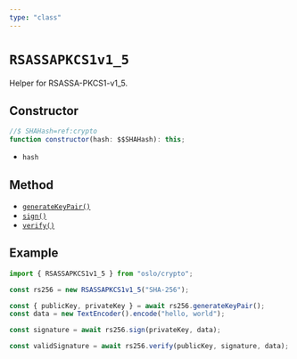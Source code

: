 ```yaml
---
type: "class"
---
```


# `RSASSAPKCS1v1_5`

Helper for RSASSA-PKCS1-v1_5.

## Constructor

```ts
//$ SHAHash=ref:crypto
function constructor(hash: $$SHAHash): this;
```

- `hash`

## Method

- [`generateKeyPair()`](/referece/crypto/RSASSAPKCS1v1_5/generateKeyPair)
- [`sign()`](/referece/crypto/RSASSAPKCS1v1_5/sign)
- [`verify()`](/referece/crypto/RSASSAPKCS1v1_5/verify)

## Example

```ts
import { RSASSAPKCS1v1_5 } from "oslo/crypto";

const rs256 = new RSASSAPKCS1v1_5("SHA-256");

const { publicKey, privateKey } = await rs256.generateKeyPair();
const data = new TextEncoder().encode("hello, world");

const signature = await rs256.sign(privateKey, data);

const validSignature = await rs256.verify(publicKey, signature, data);
```
